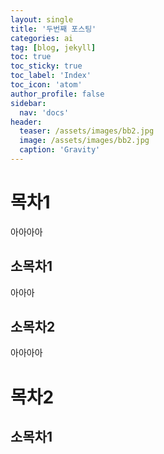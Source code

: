 ```yaml
---
layout: single
title: '두번째 포스팅'
categories: ai
tag: [blog, jekyll]
toc: true
toc_sticky: true
toc_label: 'Index'
toc_icon: 'atom'
author_profile: false
sidebar:
  nav: 'docs'
header:
  teaser: /assets/images/bb2.jpg
  image: /assets/images/bb2.jpg
  caption: 'Gravity'
---
```


# 목차1

아아아아

## 소목차1

아아아

## 소목차2

아아아아

# 목차2

## 소목차1
